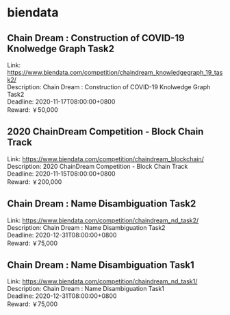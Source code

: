 # biendata



## Chain Dream : Construction of COVID-19 Knolwedge Graph Task2

Link: https://www.biendata.com/competition/chaindream_knowledgegraph_19_task2/  
Description: Chain Dream : Construction of COVID-19 Knolwedge Graph Task2  
Deadline: 2020-11-17T08:00:00+0800  
Reward: ￥50,000  


## 2020 ChainDream Competition - Block Chain Track

Link: https://www.biendata.com/competition/chaindream_blockchain/  
Description: 2020 ChainDream Competition - Block Chain Track  
Deadline: 2020-11-15T08:00:00+0800  
Reward: ￥200,000  


## Chain Dream : Name Disambiguation Task2

Link: https://www.biendata.com/competition/chaindream_nd_task2/  
Description: Chain Dream : Name Disambiguation Task2  
Deadline: 2020-12-31T08:00:00+0800  
Reward: ￥75,000  


## Chain Dream : Name Disambiguation Task1

Link: https://www.biendata.com/competition/chaindream_nd_task1/  
Description: Chain Dream : Name Disambiguation Task1  
Deadline: 2020-12-31T08:00:00+0800  
Reward: ￥75,000  

